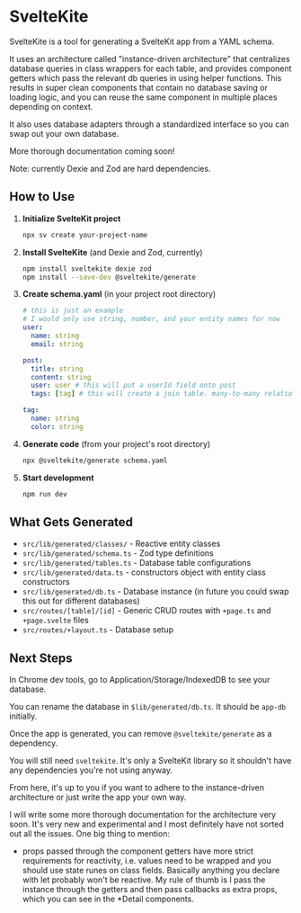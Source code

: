 # SvelteKite

SvelteKite is a tool for generating a SvelteKit app from a YAML schema.

It uses an architecture called "instance-driven architecture" that centralizes database queries in class wrappers for each table, and provides component getters which pass the relevant db queries in using helper functions. This results in super clean components that contain no database saving or loading logic, and you can reuse the same component in multiple places depending on context.


It also uses database adapters through a standardized interface so you can swap out your own database.

More thorough documentation coming soon!

Note: currently Dexie and Zod are hard dependencies.

## How to Use

1. **Initialize SvelteKit project**
   ```bash
   npx sv create your-project-name
   ```

2. **Install SvelteKite** (and Dexie and Zod, currently)
   ```bash
   npm install sveltekite dexie zod
   npm install --save-dev @sveltekite/generate
   ```

3. **Create schema.yaml** (in your project root directory)
   ```yaml
   # this is just an example
   # I would only use string, number, and your entity names for now
   user:
     name: string
     email: string

   post:
     title: string
     content: string
     user: user # this will put a userId field onto post
     tags: [tag] # this will create a join table. many-to-many relations MUST have a plural name

   tag:
     name: string
     color: string
   ```

4. **Generate code** (from your project's root directory)
   ```bash
   npx @sveltekite/generate schema.yaml
   ```

5. **Start development**
   ```bash
   npm run dev
   ```

## What Gets Generated

- `src/lib/generated/classes/` - Reactive entity classes
- `src/lib/generated/schema.ts` - Zod type definitions
- `src/lib/generated/tables.ts` - Database table configurations
- `src/lib/generated/data.ts` - constructors object with entity class constructors
- `src/lib/generated/db.ts` - Database instance (in future you could swap this out for different databases)
- `src/routes/[table]/[id]` - Generic CRUD routes with `+page.ts` and `+page.svelte` files
- `src/routes/+layout.ts` - Database setup

## Next Steps

In Chrome dev tools, go to Application/Storage/IndexedDB to see your database.

You can rename the database in `$lib/generated/db.ts`. It should be `app-db` initially.

Once the app is generated, you can remove `@sveltekite/generate` as a dependency.

You will still need `sveltekite`. It's only a SvelteKit library so it shouldn't have any dependencies you're not using anyway.

From here, it's up to you if you want to adhere to the instance-driven architecture or just write the app your own way.

I will write some more thorough documentation for the architecture very soon. It's very new and experimental and I most definitely have not sorted out all the issues. One big thing to mention:

- props passed through the component getters have more strict requirements for reactivity, i.e. values need to be wrapped and you should use state runes on class fields. Basically anything you declare with let probably won't be reactive. My rule of thumb is I pass the instance through the getters and then pass callbacks as extra props, which you can see in the *Detail components.
